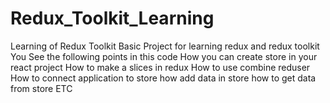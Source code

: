 # Redux_Toolkit_Learning
Learning of Redux Toolkit
Basic Project for learning redux and redux toolkit 
You See the following points in this code 
How you can create store in your react project 
How to make a slices in redux 
How to use combine reduser 
How to connect application to store
how add data in store 
how to get data from store 
ETC

